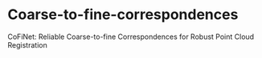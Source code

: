 # Coarse-to-fine-correspondences
CoFiNet: Reliable Coarse-to-fine Correspondences for Robust Point Cloud Registration
